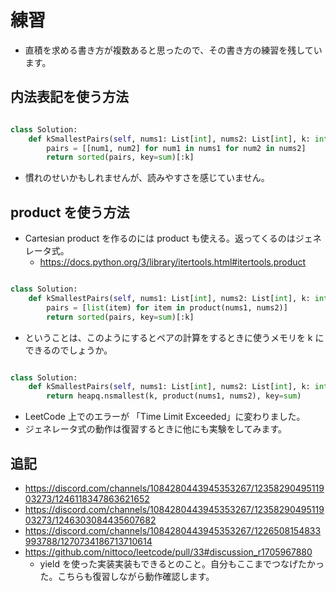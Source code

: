 # 練習

- 直積を求める書き方が複数あると思ったので、その書き方の練習を残しています。

## 内法表記を使う方法 

```python

class Solution:
    def kSmallestPairs(self, nums1: List[int], nums2: List[int], k: int) -> List[List[int]]:
        pairs = [[num1, num2] for num1 in nums1 for num2 in nums2]
        return sorted(pairs, key=sum)[:k]

```

- 慣れのせいかもしれませんが、読みやすさを感じていません。

## product を使う方法

- Cartesian product を作るのには product も使える。返ってくるのはジェネレータ式。
    - https://docs.python.org/3/library/itertools.html#itertools.product

```python

class Solution:
    def kSmallestPairs(self, nums1: List[int], nums2: List[int], k: int) -> List[List[int]]:
        pairs = [list(item) for item in product(nums1, nums2)]
        return sorted(pairs, key=sum)[:k]

```

- ということは、このようにするとペアの計算をするときに使うメモリを k にできるのでしょうか。

```python

class Solution:
    def kSmallestPairs(self, nums1: List[int], nums2: List[int], k: int) -> List[List[int]]:
        return heapq.nsmallest(k, product(nums1, nums2), key=sum)

```

- LeetCode 上でのエラーが 「Time Limit Exceeded」に変わりました。
- ジェネレータ式の動作は復習するときに他にも実験をしてみます。

## 追記

- https://discord.com/channels/1084280443945353267/1235829049511903273/1246118347863621652
- https://discord.com/channels/1084280443945353267/1235829049511903273/1246303084435607682
- https://discord.com/channels/1084280443945353267/1226508154833993788/1270734186713710614
- https://github.com/nittoco/leetcode/pull/33#discussion_r1705967880
    - yield を使った実装実装もできるとのこと。自分もここまでつなげたかった。こちらも復習しながら動作確認します。
